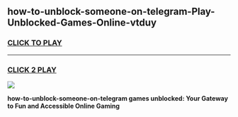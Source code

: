 
## how-to-unblock-someone-on-telegram-Play-Unblocked-Games-Online-vtduy
<h3>
<a href="https://premium76.site?title=how-to-unblock-someone-on-telegram&ref=25A">CLICK TO PLAY</a></h3>
<hr>

<h3>
<a href="https://premium76.site?title=how-to-unblock-someone-on-telegram&ref=25A">CLICK 2 PLAY</a>
  
</h3>

<a href="https://premium76.site?title=how-to-unblock-someone-on-telegram&ref=25A"><img src="https://clearcache.store/games.png"></a>


**how-to-unblock-someone-on-telegram games unblocked: Your Gateway to Fun and Accessible Online Gaming**

